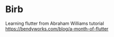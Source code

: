 # Birb
Learning flutter from Abraham Williams tutorial https://bendyworks.com/blog/a-month-of-flutter
